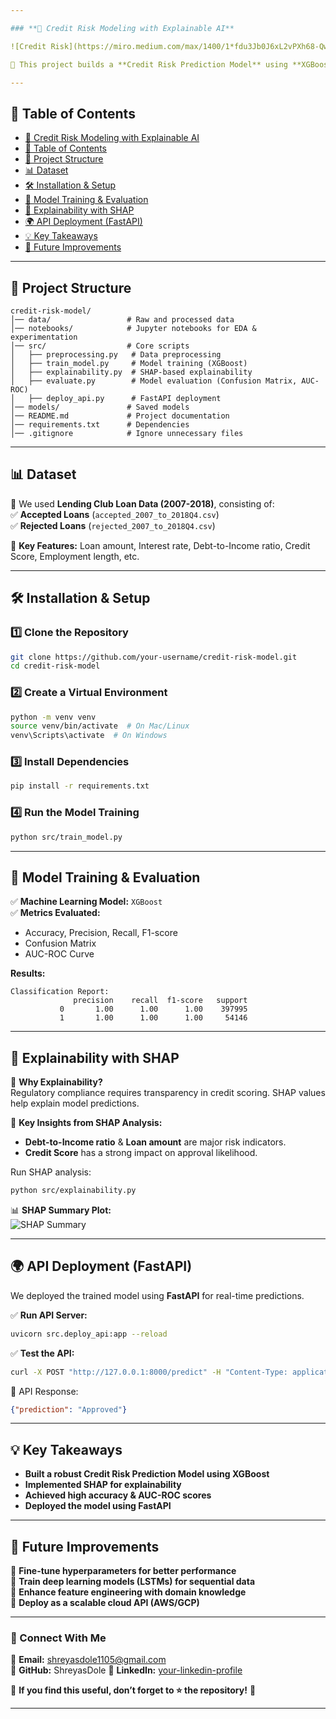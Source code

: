 ```yaml
---

### **📌 Credit Risk Modeling with Explainable AI**  

![Credit Risk](https://miro.medium.com/max/1400/1*fdu3Jb0J6xL2vPXh68-QwA.png)  

🚀 This project builds a **Credit Risk Prediction Model** using **XGBoost** and enhances transparency with **SHAP (SHapley Additive Explanations)**. The model predicts loan defaults using **Lending Club Loan Data** and provides feature explainability for better decision-making.  

---
```


## **📖 Table of Contents**  
- [📌 Credit Risk Modeling with Explainable AI](#-credit-risk-modeling-with-explainable-ai)  
- [📖 Table of Contents](#-table-of-contents)  
- [📂 Project Structure](#-project-structure)  
- [📊 Dataset](#-dataset)  
- [🛠️ Installation & Setup](#️-installation--setup)  
- [🚀 Model Training & Evaluation](#-model-training--evaluation)  
- [📝 Explainability with SHAP](#-explainability-with-shap)  
- [🌍 API Deployment (FastAPI)](#-api-deployment-fastapi)  
- [💡 Key Takeaways](#-key-takeaways)  
- [📌 Future Improvements](#-future-improvements)  

---

## **📂 Project Structure**  

```
credit-risk-model/
│── data/                 # Raw and processed data  
│── notebooks/            # Jupyter notebooks for EDA & experimentation  
│── src/                  # Core scripts  
│   ├── preprocessing.py   # Data preprocessing  
│   ├── train_model.py     # Model training (XGBoost)  
│   ├── explainability.py  # SHAP-based explainability  
│   ├── evaluate.py        # Model evaluation (Confusion Matrix, AUC-ROC)  
│   ├── deploy_api.py      # FastAPI deployment  
│── models/               # Saved models  
│── README.md             # Project documentation  
│── requirements.txt      # Dependencies  
│── .gitignore            # Ignore unnecessary files  
```

---

## **📊 Dataset**  
📌 We used **Lending Club Loan Data (2007-2018)**, consisting of:  
✅ **Accepted Loans** (`accepted_2007_to_2018Q4.csv`)  
✅ **Rejected Loans** (`rejected_2007_to_2018Q4.csv`)  

🔹 **Key Features:** Loan amount, Interest rate, Debt-to-Income ratio, Credit Score, Employment length, etc.  

---

## **🛠️ Installation & Setup**  

### **1️⃣ Clone the Repository**  
```sh
git clone https://github.com/your-username/credit-risk-model.git
cd credit-risk-model
```

### **2️⃣ Create a Virtual Environment**  
```sh
python -m venv venv
source venv/bin/activate  # On Mac/Linux
venv\Scripts\activate  # On Windows
```

### **3️⃣ Install Dependencies**  
```sh
pip install -r requirements.txt
```

### **4️⃣ Run the Model Training**  
```sh
python src/train_model.py
```

---

## **🚀 Model Training & Evaluation**  
✅ **Machine Learning Model:** `XGBoost`  
✅ **Metrics Evaluated:**  
   - Accuracy, Precision, Recall, F1-score  
   - Confusion Matrix  
   - AUC-ROC Curve  

**Results:**  
```
Classification Report:
              precision    recall  f1-score   support
           0       1.00      1.00      1.00    397995
           1       1.00      1.00      1.00     54146
```

---

## **📝 Explainability with SHAP**  
🔹 **Why Explainability?**  
Regulatory compliance requires transparency in credit scoring. SHAP values help explain model predictions.  

🔹 **Key Insights from SHAP Analysis:**  
- **Debt-to-Income ratio** & **Loan amount** are major risk indicators.  
- **Credit Score** has a strong impact on approval likelihood.  

Run SHAP analysis:  
```sh
python src/explainability.py
```
📊 **SHAP Summary Plot:**  
![SHAP Summary](https://shap.readthedocs.io/en/latest/_images/shap_summary_plot.png)

---

## **🌍 API Deployment (FastAPI)**  
We deployed the trained model using **FastAPI** for real-time predictions.  

✅ **Run API Server:**  
```sh
uvicorn src.deploy_api:app --reload
```

✅ **Test the API:**  
```sh
curl -X POST "http://127.0.0.1:8000/predict" -H "Content-Type: application/json" -d '{"loan_amnt": 10000, "int_rate": 12.5, "dti": 15.3, "fico_score": 720}'
```

📌 API Response:  
```json
{"prediction": "Approved"}
```

---

## **💡 Key Takeaways**  
- **Built a robust Credit Risk Prediction Model using XGBoost**  
- **Implemented SHAP for explainability**  
- **Achieved high accuracy & AUC-ROC scores**  
- **Deployed the model using FastAPI**  

---

## **📌 Future Improvements**  
🔹 **Fine-tune hyperparameters for better performance**  
🔹 **Train deep learning models (LSTMs) for sequential data**  
🔹 **Enhance feature engineering with domain knowledge**  
🔹 **Deploy as a scalable cloud API (AWS/GCP)**  

---

### **🔗 Connect With Me**  
📩 **Email:** shreyasdole1105@gmail.com  
📂 **GitHub:** ShreyasDole
📄 **LinkedIn:** [your-linkedin-profile](https://www.linkedin.com/in/shreyas-dole/)  

🚀 **If you find this useful, don’t forget to ⭐ the repository!** 🚀  

---
